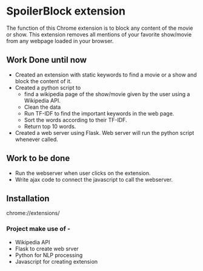 # SpoilerBlock extension
The function of this Chrome extension is to block any content of the movie or show.  This extension removes all mentions of your favorite show/movie from any webpage loaded in your browser.
## Work Done until now
- Created an extension with static keywords to find a movie or a show and block the content of it. 
- Created a python script to 
  - find a  wikipedia page of the show/movie given by the user using a Wikipedia API. 
  - Clean the data
  - Run TF-IDF to find the important keywords in the web page.
  - Sort the words according to their TF-IDF.
  - Return top 10 words.
- Created a web server using Flask. Web server will run the python script whenever called.

## Work to be done 
- Run the webserver when user clicks on the extension. 
- Write ajax code to connect the javascript to call the webserver.

## Installation
chrome://extensions/
### Project make use of - 
- Wikipedia API
- Flask to create web srver
- Python for NLP processing
- Javascript for creating extension
